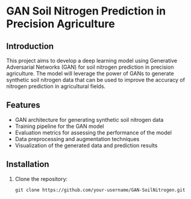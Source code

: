# GAN Soil Nitrogen Prediction in Precision Agriculture

## Introduction
This project aims to develop a deep learning model using Generative Adversarial Networks (GAN) for soil nitrogen prediction in precision agriculture. The model will leverage the power of GANs to generate synthetic soil nitrogen data that can be used to improve the accuracy of nitrogen prediction in agricultural fields.

## Features
- GAN architecture for generating synthetic soil nitrogen data
- Training pipeline for the GAN model
- Evaluation metrics for assessing the performance of the model
- Data preprocessing and augmentation techniques
- Visualization of the generated data and prediction results

## Installation
1. Clone the repository:
   ```shell
   git clone https://github.com/your-username/GAN-SoilNitrogen.git
